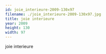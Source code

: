 ```yaml
---
id: joie_interieure-2009-130x97
filename: ./joie_interieure-2009-130x97.jpg
title: joie interieure
year: 2009
height: 130
width: 97
---
```


joie interieure